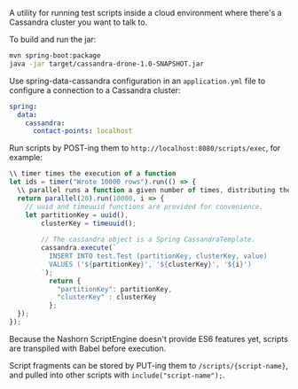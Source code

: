A utility for running test scripts inside a cloud environment where there's a Cassandra cluster you want to talk to.

To build and run the jar:

```sh
mvn spring-boot:package
java -jar target/cassandra-drone-1.0-SNAPSHOT.jar
```

Use spring-data-cassandra configuration in an `application.yml` file to configure a connection to a Cassandra cluster:

```yaml
spring:
  data:
    cassandra:
      contact-points: localhost
```

Run scripts by POST-ing them to `http://localhost:8080/scripts/exec`, for example:

```javascript
\\ timer times the execution of a function
let ids = timer("Wrote 10000 rows").run(() => {
  \\ parallel runs a function a given number of times, distributing the work across a given number of threads
  return parallel(20).run(10000, i => {
    // uuid and timeuuid functions are provided for convenience.
    let partitionKey = uuid(),
        clusterKey = timeuuid();
        
        // The cassandra object is a Spring CassandraTemplate.
        cassandra.execute(`
          INSERT INTO test.Test (partitionKey, clusterKey, value)
          VALUES ('${partitionKey}', '${clusterKey}', '${i}')
        `);
          return {
            "partitionKey": partitionKey,
            "clusterKey" : clusterKey
          };
  });
});
```

Because the Nashorn ScriptEngine doesn't provide ES6 features yet, scripts are transpiled with Babel before execution.

Script fragments can be stored by PUT-ing them to `/scripts/{script-name}`, and pulled into other scripts with `include("script-name");`.

